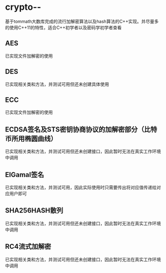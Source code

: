 # crypto--
基于tommath大数库完成的流行加解密算法以及hash算法的C++实现。并尽量多的使用C++11的特性，适合C++初学者以及密码学初学者查看  
## AES  
已实现文件加解密的使用  
## DES  
已实现相关类和方法，并测试可用但还未创建具体使用  
## ECC  
已实现文件加解密的使用  
## ECDSA签名及STS密钥协商协议的加解密部分（比特币所用椭圆曲线）  
已实现相关类和方法，并测试可用但还未创建接口，因此暂时无法在真实工作环境中调用  
## ElGamal签名  
已实现相关类和方法，并测试可用，因此实际使用时只需要传出将对应值传递给对应用户即可
## SHA256HASH散列  
已实现相关类和方法，并测试可用但还未创建接口，因此暂时无法在真实工作环境中调用  
## RC4流式加解密  
已实现相关类和方法，并测试可用但还未创建接口，因此暂时无法在真实工作环境中调用
